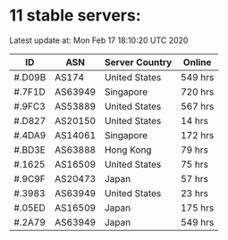 # 11 stable servers:

Latest update at: Mon Feb 17 18:10:20 UTC 2020

| ID | ASN | Server Country | Online |
| -- | --- | -------------- | ------ |
| #.D09B | AS174 | United States | 549 hrs |
| #.7F1D | AS63949 | Singapore | 720 hrs |
| #.9FC3 | AS53889 | United States | 567 hrs |
| #.D827 | AS20150 | United States | 14 hrs |
| #.4DA9 | AS14061 | Singapore | 172 hrs |
| #.BD3E | AS63888 | Hong Kong | 79 hrs |
| #.1625 | AS16509 | United States | 75 hrs |
| #.9C9F | AS20473 | Japan | 57 hrs |
| #.3983 | AS63949 | United States | 23 hrs |
| #.05ED | AS16509 | Japan | 175 hrs |
| #.2A79 | AS63949 | Japan | 549 hrs |

